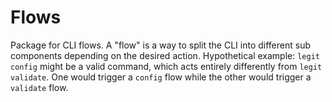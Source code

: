 # Flows

Package for CLI flows. A "flow" is a way to split the CLI into different sub components depending on the desired action. Hypothetical example: `legit config` might be a valid command, which acts entirely differently from `legit validate`. One would trigger a `config` flow while the other would trigger a `validate` flow.